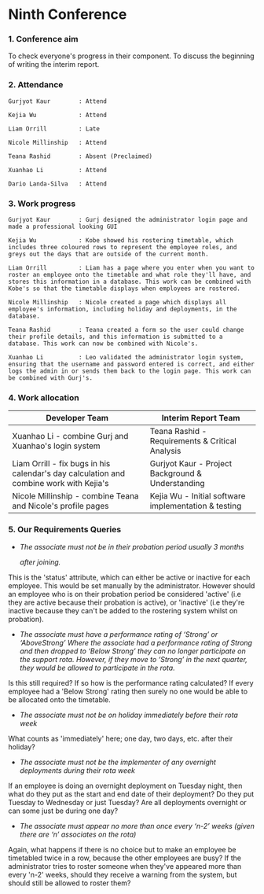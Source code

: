 # Ninth Conference

### 1. Conference aim

   To check everyone's progress in their component. To discuss the beginning of writing the interim report.

### 2. Attendance

```
Gurjyot Kaur        : Attend

Kejia Wu            : Attend

Liam Orrill         : Late

Nicole Millinship   : Attend

Teana Rashid        : Absent (Preclaimed)

Xuanhao Li          : Attend

Dario Landa-Silva 	: Attend
```

### 3. Work progress

```
Gurjyot Kaur		: Gurj designed the administrator login page and made a professional looking GUI 

Kejia Wu            : Kobe showed his rostering timetable, which includes three coloured rows to represent the employee roles, and greys out the days that are outside of the current month.

Liam Orrill         : Liam has a page where you enter when you want to roster an employee onto the timetable and what role they'll have, and stores this information in a database. This work can be combined with Kobe's so that the timetable displays when employees are rostered. 

Nicole Millinship   : Nicole created a page which displays all employee's information, including holiday and deployments, in the database.

Teana Rashid        : Teana created a form so the user could change their profile details, and this information is submitted to a database. This work can now be combined with Nicole's.  

Xuanhao Li          : Leo validated the administrator login system, ensuring that the username and password entered is correct, and either logs the admin in or sends them back to the login page. This work can be combined with Gurj's.
```

### 4. Work allocation

| Developer Team                                               | Interim Report Team                                  |
| ------------------------------------------------------------ | ---------------------------------------------------- |
| Xuanhao Li - combine Gurj and Xuanhao's login system         | Teana Rashid - Requirements & Critical Analysis      |
| Liam Orrill - fix bugs in his calendar's day calculation and combine work with Kejia's | Gurjyot Kaur - Project Background & Understanding    |
| Nicole Millinship - combine Teana and Nicole's profile pages | Kejia Wu - Initial software implementation & testing |

### 5. Our Requirements Queries

- *The associate must not be in their probation period usually 3 months*

  *after joining.* 

This is the 'status' attribute, which can either be active or inactive for each employee. This would be set manually by the administrator.  However should an employee who is on their probation period be considered 'active' (i.e they are active because their probation is active), or 'inactive' (i.e they're inactive because they can't be added to the rostering system whilst on probation).



- *The associate must have a performance rating of ‘Strong’ or ‘AboveStrong’ Where the associate had a performance rating of Strong and then dropped to ‘Below Strong’ they can no longer participate on the support rota. However, if they move to ‘Strong’ in the next quarter, they would be allowed to participate in the rota.*

Is this still required? If so how is the performance rating calculated? If every employee had a 'Below Strong' rating then surely no one would be able to be allocated onto the timetable.



- *The associate must not be on holiday immediately before their rota week*

What counts as 'immediately' here; one day, two days, etc. after their holiday?



- *The associate must not be the implementer of any overnight deployments during their rota week*

If an employee is doing an overnight deployment on Tuesday night, then what do they put as the start and end date of their deployment? Do they put Tuesday to Wednesday or just Tuesday? Are all deployments overnight or can some just be during one day?



- *The associate must appear no more than once every ‘n-2’ weeks (given there are ‘n’ associates on the rota)*

Again, what happens if there is no choice but to make an employee be timetabled twice in a row, because the other employees are busy? If the administrator tries to roster someone when they've appeared more than every 'n-2' weeks, should they receive a warning from the system, but should still be allowed to roster them?